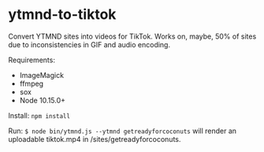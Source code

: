# ytmnd-to-tiktok
Convert YTMND sites into videos for TikTok. Works on, maybe, 50% of sites due to inconsistencies in GIF and audio encoding.

Requirements:
- ImageMagick
- ffmpeg
- sox
- Node 10.15.0+

Install:
`npm install`

Run:
`$ node bin/ytmnd.js --ytmnd getreadyforcoconuts` will render an uploadable tiktok.mp4 in /sites/getreadyforcoconuts.
